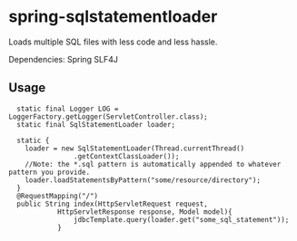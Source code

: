 # spring-sqlstatementloader
Loads multiple SQL files with less code and less hassle.

Dependencies:
  Spring
  SLF4J

## Usage

```
  static final Logger LOG = LoggerFactory.getLogger(ServletController.class);
  static final SqlStatementLoader loader;

  static {
    loader = new SqlStatementLoader(Thread.currentThread()
				.getContextClassLoader());
    //Note: the *.sql pattern is automatically appended to whatever pattern you provide.
    loader.loadStatementsByPattern("some/resource/directory");
  }
  @RequestMapping("/")
  public String index(HttpServletRequest request,
			HttpServletResponse response, Model model){
			    jdbcTemplate.query(loader.get("some_sql_statement"));
			}
```
